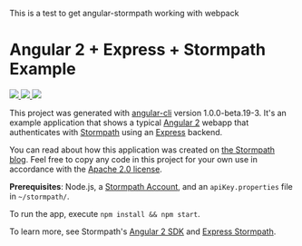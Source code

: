 This is a test to get angular-stormpath working with webpack

# Angular 2 + Express + Stormpath Example

<div>
  <a href="http://angular.io">
    <img src="https://github.com/stormpath/angular2-express-stormpath-example/raw/master/static/angular.png">
  </a>
  <a href="http://expressjs.com/">
      <img src="https://github.com/stormpath/angular2-express-stormpath-example/raw/master/static/express.png">
  </a>
  <a href="https://www.stormpath.com/">
    <img src="https://github.com/stormpath/angular2-express-stormpath-example/raw/master/static/stormpath.png">
  </a>
</div>

This project was generated with [angular-cli](https://github.com/angular/angular-cli) version 1.0.0-beta.19-3. It's an example application that shows
a typical [Angular 2](http://angular.io/) webapp that authenticates with [Stormpath](https://stormpath.com) using an [Express](http://expressjs.com/) backend.

You can read about how this application was created on [the Stormpath blog](https://stormpath.com/blog/angular-2-user-authentication). Feel free to copy any code 
in this project for your own use in accordance with the [Apache 2.0 license](LICENSE).

**Prerequisites**: Node.js, a [Stormpath Account](https://api.stormpath.com/register), and an `apiKey.properties` file in `~/stormpath/`.

To run the app, execute `npm install && npm start`. 

To learn more, see Stormpath's [Angular 2 SDK](https://github.com/stormpath/stormpath-sdk-angular) and [Express Stormpath](https://github.com/stormpath/express-stormpath).

